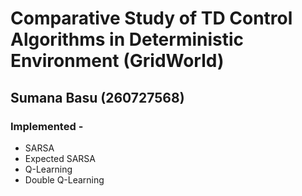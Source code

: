 # Comparative Study of TD Control Algorithms in Deterministic Environment (GridWorld)
## Sumana Basu (260727568)

### Implemented -

* SARSA
* Expected SARSA
* Q-Learning
* Double Q-Learning

